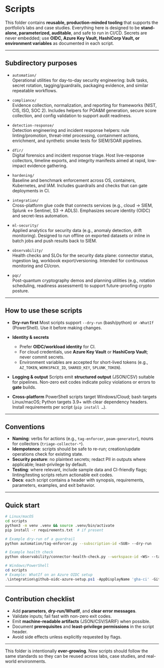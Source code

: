 # Scripts

This folder contains **reusable, production-minded tooling** that supports the portfolio’s labs and case studies. Everything here is designed to be **stand-alone, parameterized, auditable**, and safe to run in CI/CD. Secrets are never embedded; use **OIDC, Azure Key Vault, HashiCorp Vault, or environment variables** as documented in each script.

---

## Subdirectory purposes

* ```automation/```   
  Operational utilities for day-to-day security engineering: bulk tasks, secret rotation, tagging/guardrails, packaging evidence, and similar repeatable workflows.

* ```compliance/```     
  Evidence collection, normalization, and reporting for frameworks (NIST, CIS, ISO, SOC 2). Includes helpers for POA\&M generation, secure score collection, and config validation to support audit readiness.

* ```detection-response/```     
  Detection engineering and incident response helpers: rule linting/promotion, threat-intel processing, containment actions, enrichment, and synthetic smoke tests for SIEM/SOAR pipelines.

* ```dfir/```     
  Digital forensics and incident response triage. Host live-response collectors, timeline exports, and integrity manifests aimed at rapid, low-impact evidence gathering.

* ```hardening/```     
  Baseline and benchmark enforcement across OS, containers, Kubernetes, and IAM. Includes guardrails and checks that can gate deployments in CI.

* ```integration/```     
  Cross-platform glue code that connects services (e.g., cloud → SIEM, Splunk ↔ Sentinel, S3 → ADLS). Emphasizes secure identity (OIDC) and secret-less automation.

* ```ml-security/```     
  Applied analytics for security data (e.g., anomaly detection, drift monitoring). Designed to run offline on exported datasets or inline in batch jobs and push results back to SIEM.

* ```observability/```     
  Health checks and SLOs for the security data plane: connector status, ingestion lag, workbook export/versioning. Intended for continuous monitoring and CI/cron.

* ```pqc/```     
  Post-quantum cryptography demos and planning utilities (e.g., rotation scheduling, readiness assessment) to support future-proofing crypto posture.

---

## How to use these scripts

* **Dry-run first**
  Most scripts support `--dry-run` (bash/python) or `-WhatIf` (PowerShell). Use it before making changes.

* **Identity & secrets**

  * Prefer **OIDC/workload identity** for CI.
  * For cloud credentials, use **Azure Key Vault** or **HashiCorp Vault**; never commit secrets.
  * Environment variables are accepted for short-lived tokens (e.g., `AZ_TOKEN`, `WORKSPACE_ID`, `SHARED_KEY`, `SPLUNK_TOKEN`).

* **Logging & output**
  Scripts emit **structured output** (JSON/CSV) suitable for pipelines. Non-zero exit codes indicate policy violations or errors to **gate** builds.

* **Cross-platform**
  PowerShell scripts target Windows/Cloud; bash targets Linux/macOS; Python targets 3.9+ with clear dependency headers. Install requirements per script (`pip install …`).

---

## Conventions

* **Naming**: verbs for actions (e.g., `tag-enforcer`, `poam-generator`), nouns for collectors (`triage-collector-*`).
* **Idempotence**: scripts should be safe to re-run; creation/update operations check for existing state.
* **Security posture**: no plaintext secrets; redact PII in outputs where applicable; least-privilege by default.
* **Testing**: where relevant, include sample data and CI-friendly flags; linting/testing scripts return actionable exit codes.
* **Docs**: each script contains a header with synopsis, requirements, parameters, examples, and exit behavior.

---

## Quick start

```bash
# Linux/macOS
cd scripts
python3 -m venv .venv && source .venv/bin/activate
pip install -r requirements.txt  # if present

# Example dry-run of a guardrail
python automation/tag-enforcer.py --subscription-id <SUB> --dry-run

# Example health check
python observability/connector-health-check.py --workspace-id <WS> --tables SecurityEvent OfficeActivity
```

```powershell
# Windows/PowerShell
cd scripts
# Example: WhatIf on an Azure OIDC setup
.\integration\github-oidc-azure-setup.ps1 -AppDisplayName 'gha-ci' -GithubOrg 'org' -GithubRepo 'repo' -WhatIf
```

---

## Contribution checklist

* Add **parameters**, **dry-run/WhatIf**, and **clear error messages**.
* Validate inputs; fail fast with non-zero exit codes.
* Emit **machine-readable artifacts** (JSON/CSV/SARIF) when possible.
* Document **prerequisites** and **least-privilege permissions** in the script header.
* Avoid side effects unless explicitly requested by flags.

---

This folder is intentionally **ever-growing**. New scripts should follow the same standards so they can be reused across labs, case studies, and real-world environments.
